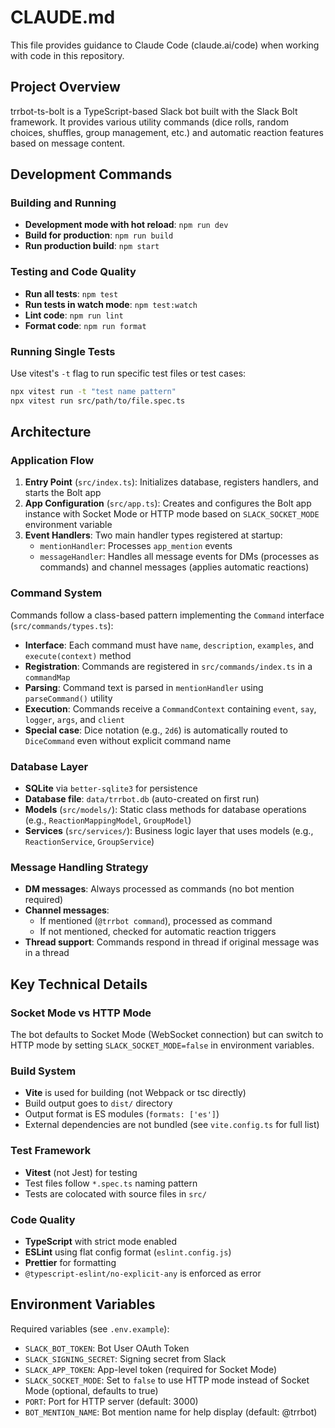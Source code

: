 # CLAUDE.md

This file provides guidance to Claude Code (claude.ai/code) when working with code in this repository.

## Project Overview

trrbot-ts-bolt is a TypeScript-based Slack bot built with the Slack Bolt framework. It provides various utility commands (dice rolls, random choices, shuffles, group management, etc.) and automatic reaction features based on message content.

## Development Commands

### Building and Running
- **Development mode with hot reload**: `npm run dev`
- **Build for production**: `npm run build`
- **Run production build**: `npm start`

### Testing and Code Quality
- **Run all tests**: `npm test`
- **Run tests in watch mode**: `npm test:watch`
- **Lint code**: `npm run lint`
- **Format code**: `npm run format`

### Running Single Tests
Use vitest's `-t` flag to run specific test files or test cases:
```bash
npx vitest run -t "test name pattern"
npx vitest run src/path/to/file.spec.ts
```

## Architecture

### Application Flow
1. **Entry Point** (`src/index.ts`): Initializes database, registers handlers, and starts the Bolt app
2. **App Configuration** (`src/app.ts`): Creates and configures the Bolt app instance with Socket Mode or HTTP mode based on `SLACK_SOCKET_MODE` environment variable
3. **Event Handlers**: Two main handler types registered at startup:
   - `mentionHandler`: Processes `app_mention` events
   - `messageHandler`: Handles all message events for DMs (processes as commands) and channel messages (applies automatic reactions)

### Command System
Commands follow a class-based pattern implementing the `Command` interface (`src/commands/types.ts`):
- **Interface**: Each command must have `name`, `description`, `examples`, and `execute(context)` method
- **Registration**: Commands are registered in `src/commands/index.ts` in a `commandMap`
- **Parsing**: Command text is parsed in `mentionHandler` using `parseCommand()` utility
- **Execution**: Commands receive a `CommandContext` containing `event`, `say`, `logger`, `args`, and `client`
- **Special case**: Dice notation (e.g., `2d6`) is automatically routed to `DiceCommand` even without explicit command name

### Database Layer
- **SQLite** via `better-sqlite3` for persistence
- **Database file**: `data/trrbot.db` (auto-created on first run)
- **Models** (`src/models/`): Static class methods for database operations (e.g., `ReactionMappingModel`, `GroupModel`)
- **Services** (`src/services/`): Business logic layer that uses models (e.g., `ReactionService`, `GroupService`)

### Message Handling Strategy
- **DM messages**: Always processed as commands (no bot mention required)
- **Channel messages**:
  - If mentioned (`@trrbot command`), processed as command
  - If not mentioned, checked for automatic reaction triggers
- **Thread support**: Commands respond in thread if original message was in a thread

## Key Technical Details

### Socket Mode vs HTTP Mode
The bot defaults to Socket Mode (WebSocket connection) but can switch to HTTP mode by setting `SLACK_SOCKET_MODE=false` in environment variables.

### Build System
- **Vite** is used for building (not Webpack or tsc directly)
- Build output goes to `dist/` directory
- Output format is ES modules (`formats: ['es']`)
- External dependencies are not bundled (see `vite.config.ts` for full list)

### Test Framework
- **Vitest** (not Jest) for testing
- Test files follow `*.spec.ts` naming pattern
- Tests are colocated with source files in `src/`

### Code Quality
- **TypeScript** with strict mode enabled
- **ESLint** using flat config format (`eslint.config.js`)
- **Prettier** for formatting
- `@typescript-eslint/no-explicit-any` is enforced as error

## Environment Variables

Required variables (see `.env.example`):
- `SLACK_BOT_TOKEN`: Bot User OAuth Token
- `SLACK_SIGNING_SECRET`: Signing secret from Slack
- `SLACK_APP_TOKEN`: App-level token (required for Socket Mode)
- `SLACK_SOCKET_MODE`: Set to `false` to use HTTP mode instead of Socket Mode (optional, defaults to true)
- `PORT`: Port for HTTP server (default: 3000)
- `BOT_MENTION_NAME`: Bot mention name for help display (default: @trrbot)
